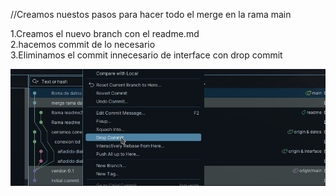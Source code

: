 //Creamos nuestos pasos para hacer todo el merge en la rama main

1.Creamos el nuevo branch con el readme.md<br>
2.hacemos commit de lo necesario<br>
3.Eliminamos el commit innecesario de interface con drop commit

![Hola](DropCommit.png)
